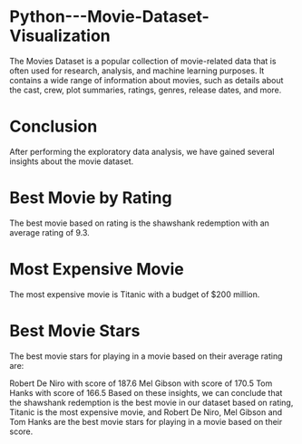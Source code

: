 # Python---Movie-Dataset-Visualization
The Movies Dataset is a popular collection of movie-related data that is often used for research, analysis, and machine learning purposes. It contains a wide range of information about movies, such as details about the cast, crew, plot summaries, ratings, genres, release dates, and more.

# Conclusion
After performing the exploratory data analysis, we have gained several insights about the movie dataset.

# Best Movie by Rating
The best movie based on rating is the shawshank redemption with an average rating of 9.3.

# Most Expensive Movie
The most expensive movie is Titanic with a budget of $200 million.

# Best Movie Stars
The best movie stars for playing in a movie based on their average rating are:

Robert De Niro with score of 187.6
Mel Gibson with score of 170.5
Tom Hanks with score of 166.5
Based on these insights, we can conclude that the shawshank redemption is the best movie in our dataset based on rating, Titanic is the most expensive movie, and Robert De Niro, Mel Gibson and Tom Hanks are the best movie stars for playing in a movie based on their score.
